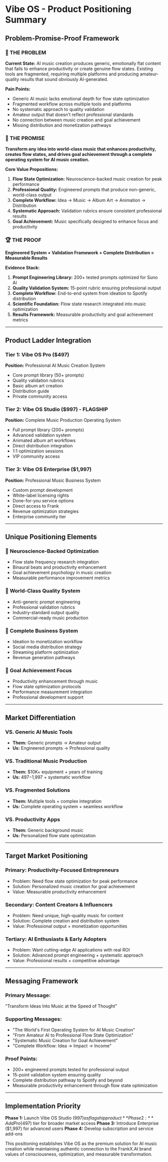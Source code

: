 # Vibe OS - Product Positioning Summary

## Problem-Promise-Proof Framework

### 🎯 THE PROBLEM
**Current State:** AI music creation produces generic, emotionally flat content that fails to enhance productivity or create genuine flow states. Existing tools are fragmented, requiring multiple platforms and producing amateur-quality results that sound obviously AI-generated.

**Pain Points:**
- Generic AI music lacks emotional depth for flow state optimization
- Fragmented workflow across multiple tools and platforms
- No systematic approach to quality validation
- Amateur output that doesn't reflect professional standards
- No connection between music creation and goal achievement
- Missing distribution and monetization pathways

### 💎 THE PROMISE
**Transform any idea into world-class music that enhances productivity, creates flow states, and drives goal achievement through a complete operating system for AI music creation.**

**Core Value Propositions:**
1. **Flow State Optimization:** Neuroscience-backed music creation for peak performance
2. **Professional Quality:** Engineered prompts that produce non-generic, world-class output
3. **Complete Workflow:** Idea → Music → Album Art → Animation → Distribution
4. **Systematic Approach:** Validation rubrics ensure consistent professional results
5. **Goal Achievement:** Music specifically designed to enhance focus and productivity

### 🏆 THE PROOF
**Engineered System + Validation Framework + Complete Distribution = Measurable Results**

**Evidence Stack:**
1. **Prompt Engineering Library:** 200+ tested prompts optimized for Suno AI
2. **Quality Validation System:** 15-point rubric ensuring professional output
3. **Complete Workflow:** End-to-end system from ideation to Spotify distribution
4. **Scientific Foundation:** Flow state research integrated into music optimization
5. **Results Framework:** Measurable productivity and goal achievement metrics

---

## Product Ladder Integration

### Tier 1: Vibe OS Pro ($497)
**Position:** Professional AI Music Creation System
- Core prompt library (50+ prompts)
- Quality validation rubrics
- Basic album art creation
- Distribution guide
- Private community access

### Tier 2: Vibe OS Studio ($997) - FLAGSHIP
**Position:** Complete Music Production Operating System
- Full prompt library (200+ prompts)
- Advanced validation system
- Animated album art workflows
- Direct distribution integration
- 1:1 optimization sessions
- VIP community access

### Tier 3: Vibe OS Enterprise ($1,997)
**Position:** Professional Music Business System
- Custom prompt development
- White-label licensing rights
- Done-for-you service options
- Direct access to Frank
- Revenue optimization strategies
- Enterprise community tier

---

## Unique Positioning Elements

### 🧠 **Neuroscience-Backed Optimization**
- Flow state frequency research integration
- Binaural beats and productivity enhancement
- Goal achievement psychology in music creation
- Measurable performance improvement metrics

### 🎵 **World-Class Quality System**
- Anti-generic prompt engineering
- Professional validation rubrics
- Industry-standard output quality
- Commercial-ready music production

### 🚀 **Complete Business System**
- Ideation to monetization workflow
- Social media distribution strategy
- Streaming platform optimization
- Revenue generation pathways

### 🎯 **Goal Achievement Focus**
- Productivity enhancement through music
- Flow state optimization protocols
- Performance measurement integration
- Professional development support

---

## Market Differentiation

### VS. Generic AI Music Tools
- **Them:** Generic prompts → Amateur output
- **Us:** Engineered prompts → Professional quality

### VS. Traditional Music Production
- **Them:** $10K+ equipment + years of training
- **Us:** $497-$1,997 + systematic workflow

### VS. Fragmented Solutions
- **Them:** Multiple tools + complex integration
- **Us:** Complete operating system + seamless workflow

### VS. Productivity Apps
- **Them:** Generic background music
- **Us:** Personalized flow state optimization

---

## Target Market Positioning

### Primary: **Productivity-Focused Entrepreneurs**
- Problem: Need flow state optimization for peak performance
- Solution: Personalized music creation for goal achievement
- Value: Measurable productivity enhancement

### Secondary: **Content Creators & Influencers**
- Problem: Need unique, high-quality music for content
- Solution: Complete creation and distribution system
- Value: Professional output + monetization opportunities

### Tertiary: **AI Enthusiasts & Early Adopters**
- Problem: Want cutting-edge AI applications with real ROI
- Solution: Advanced prompt engineering + systematic approach
- Value: Professional results + competitive advantage

---

## Messaging Framework

### **Primary Message:**
"Transform Ideas Into Music at the Speed of Thought"

### **Supporting Messages:**
- "The World's First Operating System for AI Music Creation"
- "From Amateur AI to Professional Flow State Optimization"
- "Systematic Music Creation for Goal Achievement"
- "Complete Workflow: Idea → Impact → Income"

### **Proof Points:**
- 200+ engineered prompts tested for professional output
- 15-point validation system ensuring quality
- Complete distribution pathway to Spotify and beyond
- Measurable productivity enhancement through flow state optimization

---

## Implementation Priority

**Phase 1:** Launch Vibe OS Studio ($997) as flagship product
**Phase 2:** Add Pro ($497) tier for broader market access
**Phase 3:** Introduce Enterprise ($1,997) for advanced users
**Phase 4:** Develop subscription and service add-ons

This positioning establishes Vibe OS as the premium solution for AI music creation while maintaining authentic connection to the FrankX.AI brand values of consciousness, optimization, and measurable transformation.